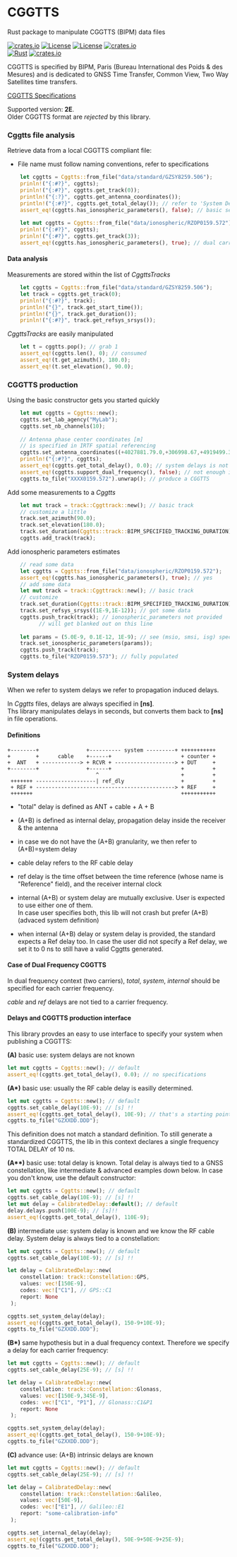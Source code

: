 # CGGTTS 
Rust package to manipulate CGGTTS (BIPM) data files

[![crates.io](https://img.shields.io/crates/v/cggtts.svg)](https://crates.io/crates/cggtts)
[![License](https://img.shields.io/badge/license-Apache%202.0-blue?style=flat-square)](https://github.com/gwbres/cggtts/blob/main/LICENSE-APACHE)
[![License](https://img.shields.io/badge/license-MIT-blue?style=flat-square)](https://github.com/gwbres/cggtts/blob/main/LICENSE-MIT) 
[![crates.io](https://img.shields.io/crates/d/cggtts.svg)](https://crates.io/crates/cggtts)    
[![Rust](https://github.com/gwbres/cggtts/actions/workflows/rust.yml/badge.svg)](https://github.com/gwbres/cggtts/actions/workflows/rust.yml)
[![crates.io](https://docs.rs/cggtts/badge.svg)](https://docs.rs/cggtts/badge.svg)

CGGTTS is specified by BIPM, Paris 
(Bureau International des Poids & des Mesures)
and is dedicated to GNSS Time Transfer, Common View, Two Way
Satellites time transfers.

[CGGTTS Specifications](https://www.bipm.org/documents/20126/52718503/G1-2015.pdf/f49995a3-970b-a6a5-9124-cc0568f85450)

Supported version: **2E**.   
Older CGGTTS format are _rejected_ by this library.

### Cggtts file analysis

Retrieve data from a local CGGTTS compliant file:

* File name must follow naming conventions, refer to specifications

```rust
    let cggtts = Cggtts::from_file("data/standard/GZSY8259.506");
    prinln!("{:#?}", cggtts);
    prinln!("{:#?}", cggtts.get_track(0));
    println!("{:?}", cggtts.get_antenna_coordinates());
    println!("{:#?}", cggtts.get_total_delay()); // refer to 'System Delays' section
    assert_eq!(cggtts.has_ionospheric_parameters(), false); // basic session
    
    let mut cggtts = Cggtts::from_file("data/ionospheric/RZOP0159.572");
    prinln!("{:#?}", cggtts);
    prinln!("{:#?}", cggtts.get_track(3));
    assert_eq!(cggtts.has_ionospheric_parameters(), true); // dual carrier session
```

#### Data analysis

Measurements are stored within the list of _CggttsTracks_

```rust
    let cggtts = Cggtts::from_file("data/standard/GZSY8259.506");
    let track = cggtts.get_track(0);
    prinln!("{:#?}", track);
    println!("{}", track.get_start_time());
    println!("{}", track.get_duration());
    prinln!("{:#?}", track.get_refsys_srsys());
```

_CggttsTracks_ are easily manipulated

```rust
    let t = cggtts.pop(); // grab 1
    assert_eq!(cggtts.len(), 0); // consumed
    assert_eq!(t.get_azimuth(), 180.0);
    assert_eq!(t.set_elevation(), 90.0);
```

### CGGTTS production

Using the basic constructor gets you started quickly

```rust
    let mut cggtts = Cggtts::new();
    cggtts.set_lab_agency("MyLab");
    cggtts.set_nb_channels(10);
    
    // Antenna phase center coordinates [m] 
    // is specified in IRTF spatial referencing
    cggtts.set_antenna_coordinates((+4027881.79.0,+306998.67,+4919499.36));
    println!("{:#?}", cggtts);
    assert_eq!(cggtts.get_total_delay(), 0.0); // system delays is not specified
    assert_eq!(cggtts.support_dual_frequency(), false); // not enough information
    cggtts.to_file("XXXX0159.572").unwrap(); // produce a CGGTTS
```

Add some measurements to a _Cggtts_

```rust
    let mut track = track::Cggttrack::new(); // basic track
    // customize a little
    track.set_azimuth(90.0);
    track.set_elevation(180.0);   
    track.set_duration(Cggtts::track::BIPM_SPECIFIED_TRACKING_DURATION); // standard
    cggtts.add_track(track);
```

Add ionospheric parameters estimates

```rust
    // read some data
    let cggtts = Cggtts::from_file("data/ionospheric/RZOP0159.572");
    assert_eq!(cggtts.has_ionospheric_parameters(), true); // yes
    // add some data
    let mut track = track::Cggttrack::new(); // basic track
    // customize
    track.set_duration(Cggtts::track::BIPM_SPECIFIED_TRACKING_DURATION); // respect standard
    track.set_refsys_srsys((1E-9,1E-12)); // got some data
    cggtts.push_track(track); // ionospheric_parameters not provided
          // will get blanked out on this line
    
    let params = (5.0E-9, 0.1E-12, 1E-9); // see (msio, smsi, isg) specifications
    track.set_ionospheric_parameters(params));
    cggtts.push_track(track);
    cggtts.to_file("RZOP0159.573"); // fully populated
```

### System delays

When we refer to system delays we refer to propagation induced delays.

In _Cggtts_ files, delays are always specified in **[ns]**.  
Ths library manipulates delays in seconds, but converts them
back to **[ns]** in file operations.

#### Definitions

```
+--------+               +---------- system ---------+ +++++++++++
+        +      cable    +------+                      + counter +
+  ANT   + ------------> + RCVR + -------------------> + DUT     +
+--------+               +------+                      +         +
                            ^                          +         +
 +++++++ -------------------| ref_dly                  +         +
 + REF + --------------------------------------------> + REF     +
 +++++++                                               +++++++++++
```

* "total" delay is defined as ANT + cable + A + B
* (A+B) is defined as internal delay, propagation delay inside
the receiver & the antenna
* in case we do not have the (A+B) granularity, we then refer to (A+B)=system delay

* cable delay refers to the RF cable delay

* ref delay is the time offset between the time reference (whose name is "Reference" field),
and the receiver internal clock

* internal (A+B) or system delay are mutually exclusive.
User is expected to use either one of them.  
In case user specifies both, this lib will not crash but prefer (A+B) (advaced system definition)

* when internal (A+B) delay or system delay is provided,
the standard expects a Ref delay too. 
In case the user did not specify a Ref delay, we set it to 0 ns
to still have a valid Cggtts generated.

#### Case of Dual Frequency CGGTTS
In dual frequency context (two carriers), 
_total_, _system_, _internal_ should be specified
for each carrier frequency.

_cable_ and _ref_ delays are not tied to a carrier frequency.

#### Delays and CGGTTS production interface

This library provdes an easy to use interface to specify your system
when publishing a CGGTTS:

__(A)__ basic use: system delays are not known
```rust
let mut cggtts = Cggtts::new(); // default
assert_eq!(cggtts.get_total_delay(), 0.0); // no specifications
```

__(A*)__ basic use: usually the RF cable delay is easilly determined.
```rust
let mut cggtts = Cggtts::new(); // default
cggtts.set_cable_delay(10E-9); // [s] !!
assert_eq!(cggtts.get_total_delay(), 10E-9); // that's a starting point
cggtts.to_file("GZXXDD.DDD");
```

This definition does not match a standard definition.
To still generate a standardized CGGTTS, the lib in this context declares
a single frequency TOTAL DELAY of 10 ns.

__(A**)__ basic use: total delay is known.
Total delay is always tied to a GNSS constellation, like 
intermediate & advanced examples down below.
In case you don't know, use the default constructor:
```rust
let mut cggtts = Cggtts::new(); // default
cggtts.set_cable_delay(10E-9); // [s] !!
let mut delay = CalibratedDelay::default(); // default
delay.delays.push(100E-9); // [s]!!
assert_eq!(cggtts.get_total_delay(), 110E-9);
```

__(B)__ intermediate use: 
system delay is known and
we know the RF cable delay. System delay is always tied to a 
constellation:

```rust
let mut cggtts = Cggtts::new(); // default
cggtts.set_cable_delay(10E-9); // [s] !!

let delay = CalibratedDelay::new(
    constellation: track::Constellation::GPS,
    values: vec![150E-9],
    codes: vec!["C1"], // GPS::C1
    report: None
 );

cggtts.set_system_delay(delay); 
assert_eq!(cggtts.get_total_delay(), 150-9+10E-9);
cggtts.to_file("GZXXDD.DDD");
```

__(B*)__ same hypothesis but in a dual frequency context.
Therefore we specify a delay for each carrier frequency: 

```rust
let mut cggtts = Cggtts::new(); // default
cggtts.set_cable_delay(25E-9); // [s] !!

let delay = CalibratedDelay::new(
    constellation: track::Constellation::Glonass,
    values: vec![150E-9,345E-9],
    codes: vec!["C1", "P1"], // Glonass::C1&P1
    report: None
 );

cggtts.set_system_delay(delay); 
assert_eq!(cggtts.get_total_delay(), 150-9+10E-9);
cggtts.to_file("GZXXDD.DDD");
```

__(C)__ advance use: (A+B) intrinsic delays are known 

```rust
let mut cggtts = Cggtts::new(); // default
cggtts.set_cable_delay(25E-9); // [s] !!

let delay = CalibratedDelay::new(
    constellation: track::Constellation::Galileo,
    values: vec![50E-9],
    codes: vec!["E1"], // Galileo::E1
    report: "some-calibration-info"
 );

cggtts.set_internal_delay(delay); 
assert_eq!(cggtts.get_total_delay(), 50E-9+50E-9+25E-9);
cggtts.to_file("GZXXDD.DDD");
```
